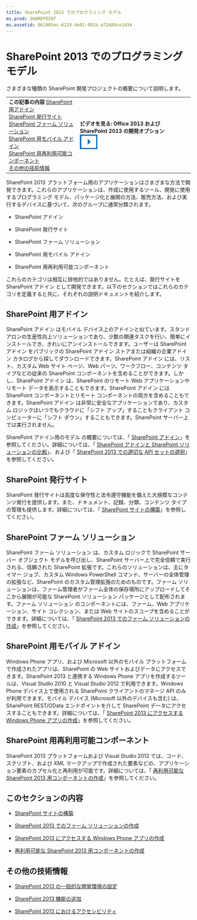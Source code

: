 ```yaml
---
title: SharePoint 2013 でのプログラミング モデル
ms.prod: SHAREPOINT
ms.assetid: 061985ec-6129-4e91-991b-a72488ce1d34
---
```




# SharePoint 2013 でのプログラミング モデル
さまざまな種類の SharePoint 開発プロジェクトの概要について説明します。
  
    
    


|||
|:-----|:-----|
|**この記事の内容**          [SharePoint 用アドイン](#Apps)<br/>           [SharePoint 発行サイト](#ECM)<br/>           [SharePoint ファーム ソリューション](#Solutions)<br/>           [SharePoint 用モバイル アドイン](#Mobile)<br/>           [SharePoint 用再利用可能コンポーネント](#Reuse)<br/>           [その他の技術情報](#SP15devinSP_addlresources)|**ビデオを見る: Office 2013 および SharePoint 2013 の開発オプション**<br/>![ビデオ](images/mod_icon_video.png)|
   

SharePoint 2013 プラットフォーム用のアプリケーションはさまざまな方法で開発できます。これらのアプリケーションは、作成に使用するツール、開発に使用するプログラミング モデル、パッケージ化と展開の方法、販売方法、および実行するデバイスに基づいて、次のグループに通常分類されます。
  
    
    


- SharePoint アドイン
    
  
- SharePoint 発行サイト
    
  
- SharePoint ファーム ソリューション
    
  
- SharePoint 用モバイル アドイン
    
  
- SharePoint 用再利用可能コンポーネント
    
  
これらのカテゴリは相互に排他的ではありません。たとえば、発行サイトを SharePoint アドイン として開発できます。以下のセクションではこれらのカテゴリを定義すると共に、それぞれの説明ドキュメントを紹介します。
## SharePoint 用アドイン
<a name="Apps"> </a>

SharePoint アドイン はモバイル デバイス上のアドインと似ています。スタンドアロンの生産性向上ソリューションであり、少数の関連タスクを行い、簡単にインストールでき、きれいにアンインストールできます。ユーザーは SharePoint アドイン をパブリックの SharePoint アドイン ストアまたは組織の企業アドイン カタログから探してダウンロードできます。SharePoint アドイン には、リスト、カスタム Web サイト ページ、Web パーツ、ワークフロー、コンテンツ タイプなどの従来の SharePoint コンポーネントを含めることができます。しかし、SharePoint アドイン は、SharePoint のリモート Web アプリケーションやリモート データを表示することもできます。SharePoint アドイン には SharePoint コンポーネントとリモート コンポーネントの両方を含めることもできます。SharePoint アドイン は非常に安全なアプリケーションであり、カスタム ロジックはいつでもクラウドに「シフト アップ」することもクライアント コンピューターに「シフト ダウン」することもできます。SharePoint サーバー上では実行されません。
  
    
    
SharePoint アドイン用のモデル の概要については、「 [SharePoint アドイン](http://msdn.microsoft.com/library/cd1eda9e-8e54-4223-93a9-a6ea0d18df70%28Office.15%29.aspx)」を参照してください。詳細については、「 [SharePoint アドインと SharePoint ソリューションの比較](sharepoint-add-ins-compared-with-sharepoint-solutions.md)」、および「 [SharePoint 2013 での適切な API セットの選択](choose-the-right-api-set-in-sharepoint-2013.md)」を参照してください。
  
    
    

## SharePoint 発行サイト
<a name="ECM"> </a>

SharePoint 発行サイトは高度な保守性と法令遵守機能を備えた大規模なコンテンツ発行を提供します。また、ドキュメント、記録、分類、コンテンツ タイプの管理も提供します。詳細については、「 [SharePoint サイトの構築](build-sites-for-sharepoint.md)」を参照してください。
  
    
    

## SharePoint ファーム ソリューション
<a name="Solutions"> </a>

SharePoint ファーム ソリューション は、カスタム ロジックで SharePoint サーバー オブジェクト モデルを呼び出し、SharePoint サーバー上で完全信頼で実行される、信頼された SharePoint 拡張です。これらのソリューションは、主にタイマー ジョブ、カスタム Windows PowerShell コマンド、サーバーの全体管理の拡張など、SharePoint のカスタム管理拡張のためのものです。ファーム ソリューションは、ファーム管理者がファーム全体の保存場所にアップロードしてそこから展開が可能な SharePoint ソリューション パッケージとして配布されます。ファーム ソリューション のコンポーネントには、ファーム、Web アプリケーション、サイト コレクション、または Web サイトのスコープを含めることができます。詳細については、「 [SharePoint 2013 でのファーム ソリューションの作成](build-farm-solutions-in-sharepoint-2013.md)」を参照してください。
  
    
    

## SharePoint 用モバイル アドイン
<a name="Mobile"> </a>

Windows Phone アプリ、および Microsoft 以外のモバイル プラットフォームで作成されたアプリは、SharePoint の Web サイトおよびデータにアクセスできます。SharePoint 2013 と連携する Windows Phone アプリを作成するツールは、Visual Studio 2010 と Visual Studio 2012 で利用できます。Windows Phone デバイス上で使用される SharePoint クライアントのマネージ API のみが利用できます。モバイル デバイス (Microsoft 以外のデバイスも含む) は、SharePoint REST/OData エンドポイントを介して SharePoint データにアクセスすることもできます。詳細については、「 [SharePoint 2013 にアクセスする Windows Phone アプリの作成](build-windows-phone-apps-that-access-sharepoint-2013.md)」を参照してください。
  
    
    

## SharePoint 用再利用可能コンポーネント
<a name="Reuse"> </a>

SharePoint 2013 プラットフォームおよび Visual Studio 2012 では、コード、スクリプト、および XML マークアップで作成された要素などの、アプリケーション要素のカプセル化と再利用が可能です。詳細については、「 [再利用可能な SharePoint 2013 用コンポーネントの作成](build-reusable-components-for-sharepoint-2013.md)」を参照してください。
  
    
    

## このセクションの内容
<a name="Reuse"> </a>


-  [SharePoint サイトの構築](build-sites-for-sharepoint.md)
    
  
-  [SharePoint 2013 でのファーム ソリューションの作成](build-farm-solutions-in-sharepoint-2013.md)
    
  
-  [SharePoint 2013 にアクセスする Windows Phone アプリの作成](build-windows-phone-apps-that-access-sharepoint-2013.md)
    
  
-  [再利用可能な SharePoint 2013 用コンポーネントの作成](build-reusable-components-for-sharepoint-2013.md)
    
  

## その他の技術情報
<a name="SP15devinSP_addlresources"> </a>


-  [SharePoint 2013 の一般的な開発環境の設定](set-up-a-general-development-environment-for-sharepoint-2013.md)
    
  
-  [SharePoint 2013 機能の追加](add-sharepoint-2013-capabilities.md)
    
  
-  [SharePoint 2013 におけるアクセシビリティ](accessibility-in-sharepoint-2013.md)
    
  
